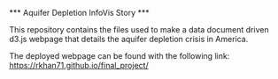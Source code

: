 *** Aquifer Depletion InfoVis Story ***

This repository contains the files used to make a data document driven d3.js webpage that details the aquifer depletion crisis in America.

The deployed webpage can be found with the following link: https://rkhan71.github.io/final_project/
